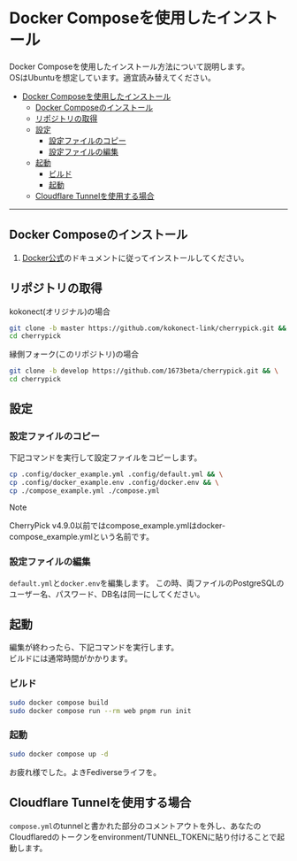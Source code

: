 # Docker Composeを使用したインストール
Docker Composeを使用したインストール方法について説明します。  
OSはUbuntuを想定しています。適宜読み替えてください。  

- [Docker Composeを使用したインストール](#docker-composeを使用したインストール)
	- [Docker Composeのインストール](#docker-composeのインストール)
	- [リポジトリの取得](#リポジトリの取得)
	- [設定](#設定)
		- [設定ファイルのコピー](#設定ファイルのコピー)
		- [設定ファイルの編集](#設定ファイルの編集)
	- [起動](#起動)
		- [ビルド](#ビルド)
		- [起動](#起動-1)
	- [Cloudflare Tunnelを使用する場合](#cloudflare-tunnelを使用する場合)

---
## Docker Composeのインストール
1. [Docker公式](https://docs.docker.com/engine/install/)のドキュメントに従ってインストールしてください。

## リポジトリの取得
kokonect(オリジナル)の場合
```bash
git clone -b master https://github.com/kokonect-link/cherrypick.git && \
cd cherrypick
```
縁側フォーク(このリポジトリ)の場合
```bash
git clone -b develop https://github.com/1673beta/cherrypick.git && \
cd cherrypick
```

## 設定
### 設定ファイルのコピー
下記コマンドを実行して設定ファイルをコピーします。
```bash
cp .config/docker_example.yml .config/default.yml && \
cp .config/docker_example.env .config/docker.env && \
cp ./compose_example.yml ./compose.yml
```
> [!Note]
> CherryPick v4.9.0以前ではcompose_example.ymlはdocker-compose_example.ymlという名前です。

### 設定ファイルの編集
`default.yml`と`docker.env`を編集します。
この時、両ファイルのPostgreSQLのユーザー名、パスワード、DB名は同一にしてください。

## 起動
編集が終わったら、下記コマンドを実行します。  
ビルドには通常時間がかかります。
### ビルド
```bash
sudo docker compose build
sudo docker compose run --rm web pnpm run init
```
### 起動
```bash
sudo docker compose up -d
```
お疲れ様でした。よきFediverseライフを。

## Cloudflare Tunnelを使用する場合
`compose.yml`のtunnelと書かれた部分のコメントアウトを外し、あなたのCloudflaredのトークンをenvironment/TUNNEL_TOKENに貼り付けることで起動します。
